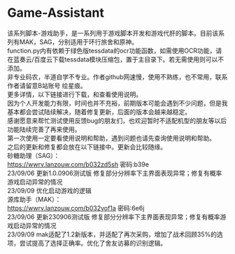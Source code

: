 # Game-Assistant
该系列脚本-游戏助手，是一系列用于游戏脚本开发和游戏代肝的脚本。目前该系列有MAK，SAG，分别适用于环行旅舍和原神。  
function.py内有依赖于绿色版tessdata的ocr功能函数，如需使用OCR功能，请在蓝奏云/百度云下载tessdata模块压缩包，置于主目录下。若无需使用则可以不添加。  
非专业码农，半道自学不专业。作者github网速慢，使用不熟练，也不常用，联系作者请留意B站账号 绘星痕。  
更多详情，以下链接进行下载，和查看使用说明。  
因为个人开发能力有限，时间也并不充裕，前期版本可能会遇到不少问题，但是我基本都会尝试陆续解决，随着修复更新，后面的版本会越来越稳定。  
感谢愿意来帮忙测试使用反馈bug的朋友们，也欢迎暂时不适配机型的朋友等以后功能陆续完善了再来使用。  
第一次使用一定要看使用说明和帮助，遇到问题也请先查询使用说明和帮助。  
之后的更新和修复都会放在以下链接中。更新会比较随缘。  
砂糖助理（SAG）：  
https://wwrv.lanzouw.com/b032zd5sh 密码:b39e  
23/09/06 更新1.0.0906测试版 修复部分分辨率下主界面表现异常；修复有概率游戏启动异常的情况  
23/09/09 优化启动游戏的逻辑  
源库助手（MAK）：  
https://wwrv.lanzouw.com/b032yof1a 密码:6e6j  
23/09/06 更新230906测试版 修复部分分辨率下主界面表现异常；修复有概率游戏启动异常的情况  
23/09/09 mak适配了1.2新版本，并适配了再次采购，增加了战术回顾35%的选项，尝试提高了选择正确率。优化了舍友访募的识别逻辑。  
 
